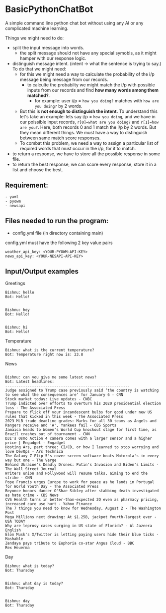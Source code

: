 # BasicPythonChatBot
A simple command line python chat bot without using any AI or any complicated machine learning. 

Things we might need to do:
- split the input message into words. 
    - the split message should not have any special symobls, as it might hamper with our response logic. 
- distinguish message intent. (intent -> what the sentence is trying to say.) To do that we might need: 
    - for this we might need a way to calculate the probability of the i/p message being message from our records. 
        - to calculte the probabilty we might match the i/p with possible inputs from our records and find **how many words among them matched?**. 
            - for example: user i/p = `how you doing?` matches with `how are you doing?` by 2 words.
    - But this is **not enough to distinguish the intent.** To understand this let's take an example: lets say i/p = `how you doing`, and we have in our poissible input records, `r[0]=what are you doing?` and `r[1]=how are you?`. Here, both records 0 and 1 match the i/p by 2 words. But they mean different things. We must have a way to distinguish between same match score responses. 
    - To combat this problem, we need a way to assign a particular list of required words that must occur in the i/p, for it to match. 
- to return a response, we have to store all the possible response in some file. 
- to return the best response, we can score every response, store it in a list and choose the best.  

## Requirement:
    - yaml
    - pyowm
    - newsapi

## Files needed to run the program:
- config.yml file (in directory containing main)

config.yml must have the following 2 key value pairs
```
weather_api_key: <YOUR-PYOWM-API-KEY>
news_api_key: <YOUR-NESAPI-API-KEY>
```


## Input/Output examples
Greetings
```
Bishnu: hello
Bot: Hello!


Bishnu: hey
Bot: Hello!


Bishnu: hi 
Bot: Hello!
```
Temperature
```
Bishnu: what is the current temperature?
Bot: Temperature right now is: 23.8
```

News
```

Bishnu: can you give me some latest news?
Bot: Latest headlines:
--------------------------------------------------------
Judge assigned to Trump case previously said ‘the country is watching to see what the consequences are’ for January 6 - CNN
Stock market today: Live updates - CNBC
Trump indicted over efforts to overturn his 2020 presidential election loss - The Associated Press
Prepare to flick off your incandescent bulbs for good under new US rules that kicked in this week - The Associated Press   
2023 MLB trade deadline grades: Marks for all 30 teams as Angels and Rangers receive and 'A', Yankees fail - CBS Sports    
Jamaica heads to Women’s World Cup knockout stage for first time, as Brazil crashes out of tournament - CNN
DJI's Osmo Action 4 camera comes with a larger sensor and a higher price | Engadget - Engadget
Hosting Ars, part three: CI/CD, or how I learned to stop worrying and love DevOps - Ars Technica
The Galaxy Z Flip 5's cover screen software beats Motorola's in every way but one - The Verge
Behind Ukraine's Deadly Drones: Putin's Invasion and Biden's Limits - The Wall Street Journal
Writers union and Hollywood will resume talks, aiming to end the strike - CNN
Pope Francis urges Europe to work for peace as he lands in Portugal for World Youth Day - The Associated Press
Beyonce honors dancer O'Shae Sibley after stabbing death investigated as hate crime - CBS News
CVS Health turns in better-than-expected 2Q even as pharmacy pricing, increased care use hurt - Yahoo Finance
The 7 things you need to know for Wednesday, August 2 - The Washington Post
Mega Millions next drawing: At $1.25B, jackpot fourth-largest ever - USA TODAY
Why are leprosy cases surging in US state of Florida? - Al Jazeera English
Elon Musk's X/Twitter is letting paying users hide their blue ticks - Mashable
Zendaya pays tribute to Euphoria co-star Angus Cloud - BBC
Rex Heuerma
```

Day
```
Bishnu: what is today?
Bot: Thursday


Bishnu: what day is today?
Bot: Thursday


Bishnu: day
Bot: Thursday
```
